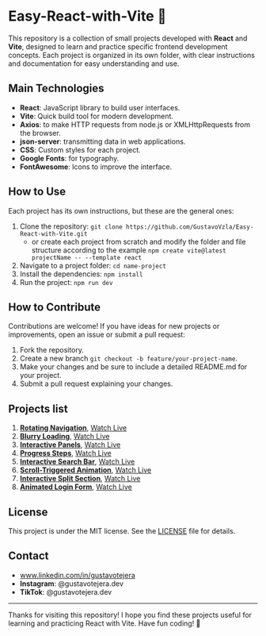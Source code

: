 # Easy-React-with-Vite 🚀

This repository is a collection of small projects developed with **React** and **Vite**, designed to learn and practice specific frontend development concepts. Each project is organized in its own folder, with clear instructions and documentation for easy understanding and use.

## Main Technologies

- **React**: JavaScript library to build user interfaces.
- **Vite**: Quick build tool for modern development.
- **Axios**: to make HTTP requests from node.js or XMLHttpRequests from the browser.
- **json-server**: transmitting data in web applications.
- **CSS**: Custom styles for each project.
- **Google Fonts**: for typography.
- **FontAwesome**: Icons to improve the interface.

## How to Use

Each project has its own instructions, but these are the general ones:

1. Clone the repository: `git clone https://github.com/GustavoVzla/Easy-React-with-Vite.git`
   - or create each project from scratch and modify the folder and file structure according to the example `npm create vite@latest projectName -- --template react`
2. Navigate to a project folder: `cd name-project`
3. Install the dependencies: `npm install`
4. Run the project: `npm run dev`

## How to Contribute

Contributions are welcome! If you have ideas for new projects or improvements, open an issue or submit a pull request:

1. Fork the repository.
2. Create a new branch `git checkout -b feature/your-project-name`.
3. Make your changes and be sure to include a detailed README.md for your project.
4. Submit a pull request explaining your changes.

## Projects list

1. **[Rotating Navigation](rotating-navigation)**, [Watch Live](https://rotating-navigation-zeta.vercel.app/)
2. **[Blurry Loading](blurry-loading)**, [Watch Live](https://blurry-loading-delta.vercel.app/)
3. **[Interactive Panels](interactive-panels)**, [Watch Live](https://interactive-panels.vercel.app/)
4. **[Progress Steps](progress-steps)**, [Watch Live](https://progress-steps-psi.vercel.app/)
5. **[Interactive Search Bar](interactive-search-bar)**, [Watch Live](https://interactive-search-bar.vercel.app/)
6. **[Scroll-Triggered Animation](interactive-search-bar)**, [Watch Live](https://scroll-triggered-animation.vercel.app/)
7. **[Interactive Split Section](interactive-split-section)**, [Watch Live](https://interactive-split-section.vercel.app/)
8. **[Animated Login Form](animated-login-form)**, [Watch Live](https://animated-login-form-ten.vercel.app/)

## License

This project is under the MIT license. See the [LICENSE](LICENSE) file for details.

## Contact

- www.linkedin.com/in/gustavotejera
- **Instagram**: @gustavotejera.dev
- **TikTok**: @gustavotejera.dev

---

Thanks for visiting this repository! I hope you find these projects useful for learning and practicing React with Vite. Have fun coding! 🚀
